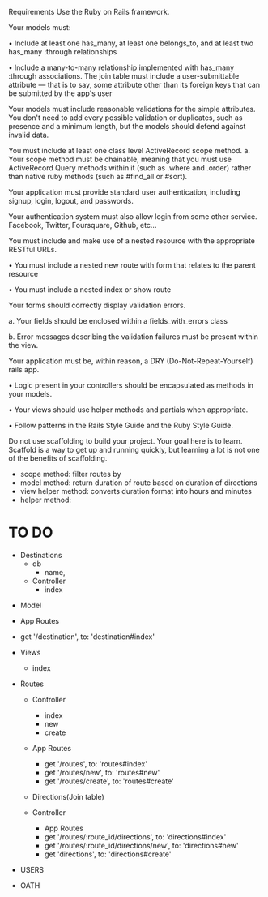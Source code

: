 Requirements
Use the Ruby on Rails framework.

Your models must:

• Include at least one has_many, at least one belongs_to, and at least two has_many :through relationships

• Include a many-to-many relationship implemented with has_many :through associations. The join table must include a user-submittable attribute — that is to say, some attribute other than its foreign keys that can be submitted by the app's user

Your models must include reasonable validations for the simple attributes. You don't need to add every possible validation or duplicates, such as presence and a minimum length, but the models should defend against invalid data.

You must include at least one class level ActiveRecord scope method. a. Your scope method must be chainable, meaning that you must use ActiveRecord Query methods within it (such as .where and .order) rather than native ruby methods (such as #find_all or #sort).

Your application must provide standard user authentication, including signup, login, logout, and passwords.

Your authentication system must also allow login from some other service. Facebook, Twitter, Foursquare, Github, etc...

You must include and make use of a nested resource with the appropriate RESTful URLs.

• You must include a nested new route with form that relates to the parent resource

• You must include a nested index or show route

Your forms should correctly display validation errors.

a. Your fields should be enclosed within a fields_with_errors class

b. Error messages describing the validation failures must be present within the view.

Your application must be, within reason, a DRY (Do-Not-Repeat-Yourself) rails app.

• Logic present in your controllers should be encapsulated as methods in your models.

• Your views should use helper methods and partials when appropriate.

• Follow patterns in the Rails Style Guide and the Ruby Style Guide.

Do not use scaffolding to build your project. Your goal here is to learn. Scaffold is a way to get up and running quickly, but learning a lot is not one of the benefits of scaffolding.




* scope method: filter routes by  
* model method: return duration of route based on duration of directions 
* view helper method: converts duration format into hours and minutes 
* helper method: 



# TO DO 
* Destinations 
  - db 
    - name, 
  - Controller 
    - index 
 - Model 

 - App Routes 
  - get '/destination', to: 'destination#index'

* Views 
  - index    

* Routes 
  - Controller 
    - index 
    - new 
    - create
  - App Routes  
    - get '/routes', to: 'routes#index'
    - get '/routes/new', to: 'routes#new'
    - get '/routes/create', to: 'routes#create'
    
  - Directions(Join table) 
   
   - Controller 

     - App Routes 
      * get '/routes/:route_id/directions', to: 'directions#index'
      * get '/routes/:route_id/directions/new', to: 'directions#new'
      * get 'directions', to: 'directions#create'


* USERS

* OATH